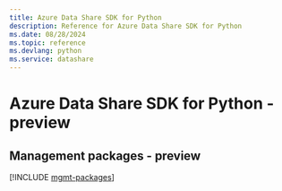 ```yaml
---
title: Azure Data Share SDK for Python
description: Reference for Azure Data Share SDK for Python
ms.date: 08/28/2024
ms.topic: reference
ms.devlang: python
ms.service: datashare
---
```

# Azure Data Share SDK for Python - preview

## Management packages - preview
[!INCLUDE [mgmt-packages](data-share-mgmt-index.md)]